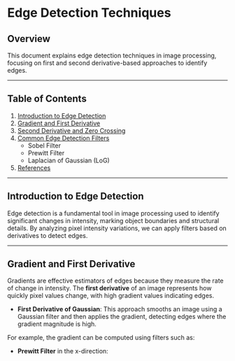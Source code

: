 # Edge Detection Techniques

## Overview
This document explains edge detection techniques in image processing, focusing on first and second derivative-based approaches to identify edges.

---

## Table of Contents
1. [Introduction to Edge Detection](#introduction-to-edge-detection)
2. [Gradient and First Derivative](#gradient-and-first-derivative)
3. [Second Derivative and Zero Crossing](#second-derivative-and-zero-crossing)
4. [Common Edge Detection Filters](#common-edge-detection-filters)
   - Sobel Filter
   - Prewitt Filter
   - Laplacian of Gaussian (LoG)
5. [References](#references)

---

## Introduction to Edge Detection
Edge detection is a fundamental tool in image processing used to identify significant changes in intensity, marking object boundaries and structural details. By analyzing pixel intensity variations, we can apply filters based on derivatives to detect edges.

---

## Gradient and First Derivative
Gradients are effective estimators of edges because they measure the rate of change in intensity. The **first derivative** of an image represents how quickly pixel values change, with high gradient values indicating edges.

- **First Derivative of Gaussian**: This approach smooths an image using a Gaussian filter and then applies the gradient, detecting edges where the gradient magnitude is high.

For example, the gradient can be computed using filters such as:
- **Prewitt Filter** in the x-direction:

